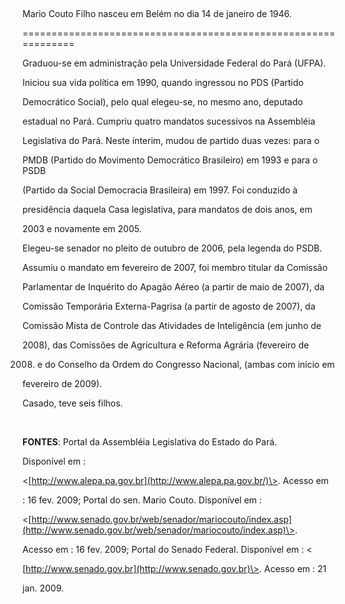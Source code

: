 

 



Mario Couto Filho nasceu em Belém no dia 14 de janeiro de 1946.

===============================================================



Graduou-se em administração pela Universidade Federal do Pará (UFPA).



Iniciou sua vida política em 1990, quando ingressou no PDS (Partido

Democrático Social), pelo qual elegeu-se, no mesmo ano, deputado

estadual no Pará. Cumpriu quatro mandatos sucessivos na Assembléia

Legislativa do Pará. Neste ínterim, mudou de partido duas vezes: para o

PMDB (Partido do Movimento Democrático Brasileiro) em 1993 e para o PSDB

(Partido da Social Democracia Brasileira) em 1997. Foi conduzido à

presidência daquela Casa legislativa, para mandatos de dois anos, em

2003 e novamente em 2005. 



Elegeu-se senador no pleito de outubro de 2006, pela legenda do PSDB.

Assumiu o mandato em fevereiro de 2007, foi membro titular da Comissão

Parlamentar de Inquérito do Apagão Aéreo (a partir de maio de 2007), da

Comissão Temporária Externa-Pagrisa (a partir de agosto de 2007), da

Comissão Mista de Controle das Atividades de Inteligência (em junho de

2008), das Comissões de Agricultura e Reforma Agrária (fevereiro de

2008) e do Conselho da Ordem do Congresso Nacional, (ambas com início em

fevereiro de 2009).



Casado, teve seis filhos.



 



**FONTES**: Portal da Assembléia Legislativa do Estado do Pará.

Disponível em :

\<[http://www.alepa.pa.gov.br](http://www.alepa.pa.gov.br/)\>. Acesso em

: 16 fev. 2009; Portal do sen. Mario Couto. Disponível em :

\<[http://www.senado.gov.br/web/senador/mariocouto/index.asp](http://www.senado.gov.br/web/senador/mariocouto/index.asp)\>.

Acesso em : 16 fev. 2009; Portal do Senado Federal. Disponível em : \<

[http://www.senado.gov.br](http://www.senado.gov.br)\>. Acesso em : 21

jan. 2009.



 

